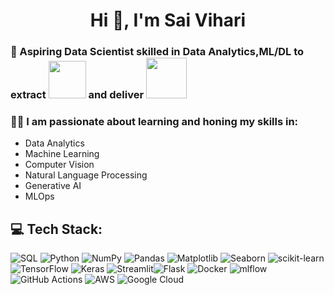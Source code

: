 <h1 align="center">Hi 👋, I'm Sai Vihari</h1>

### 🚀 Aspiring Data Scientist skilled in Data Analytics,ML/DL to extract <img src ="https://github.com/viharims19/viharims19/assets/155454681/dc37b1b6-3548-402f-a28d-8e1630ca1d86" width = 60 height = 60> and deliver <img src= "https://github.com/viharims19/viharims19/assets/155454681/3293c1ea-56e2-4bd8-9c60-e0efb0544e7d" width = 65 height = 65>


### 👨‍💻 I am passionate about learning and honing my skills in:

* Data Analytics
* Machine Learning
* Computer Vision
* Natural Language Processing
* Generative AI
* MLOps

## 💻 Tech Stack: 
![SQL](https://img.shields.io/badge/sql-%FF4B4B.svg?style=for-the-badge&logoColor=blue) ![Python](https://img.shields.io/badge/python-3670A0?style=for-the-badge&logo=python&logoColor=ffdd54) ![NumPy](https://img.shields.io/badge/numpy-%23013243.svg?style=for-the-badge&logo=numpy&logoColor=white) ![Pandas](https://img.shields.io/badge/pandas-%23150458.svg?style=for-the-badge&logo=pandas&logoColor=white)  ![Matplotlib](https://img.shields.io/badge/Matplotlib-3670A0?style=for-the-badge&logo=Matplotlib_icon) ![Seaborn](https://img.shields.io/badge/Seaborn-%230db7ed.svg?style=for-the-badge) ![scikit-learn](https://img.shields.io/badge/scikit--learn-%23F7931E.svg?style=for-the-badge&logo=scikit-learn&logoColor=white) ![TensorFlow](https://img.shields.io/badge/TensorFlow-%23FF6F00.svg?style=for-the-badge&logo=TensorFlow&logoColor=white) ![Keras](https://img.shields.io/badge/Keras-%23D00000.svg?style=for-the-badge&logo=Keras&logoColor=white) ![Streamlit](https://img.shields.io/badge/streamlit-%23ffffff.svg?style=for-the-badge&logo=streamlit&logoColor=#f63366)![Flask](https://img.shields.io/badge/flask-%23000.svg?style=for-the-badge&logo=flask&logoColor=white) ![Docker](https://img.shields.io/badge/docker-%230db7ed.svg?style=for-the-badge&logo=docker&logoColor=white) ![mlflow](https://img.shields.io/badge/mlflow-%23d9ead3.svg?style=for-the-badge&logo=numpy&logoColor=blue) ![GitHub Actions](https://img.shields.io/badge/github%20actions-%232671E5.svg?style=for-the-badge&logo=githubactions&logoColor=white) ![AWS](https://img.shields.io/badge/AWS-%23FF9900.svg?style=for-the-badge&logo=amazon-aws&logoColor=white) ![Google Cloud](https://img.shields.io/badge/GoogleCloud-%234285F4.svg?style=for-the-badge&logo=google-cloud&logoColor=white)



